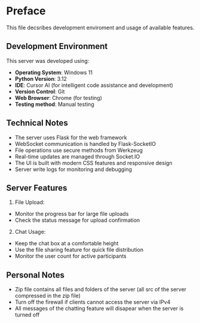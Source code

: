 # Preface

This file decsribes development enviroment and usage of available features.

## Development Environment

This server was developed using:

- **Operating System**: Windows 11
- **Python Version**: 3.12
- **IDE**: Cursor AI (for intelligent code assistance and development)
- **Version Control**: Git
- **Web Browser**: Chrome (for testing)
- **Testing method**: Manual testing

## Technical Notes

- The server uses Flask for the web framework
- WebSocket communication is handled by Flask-SocketIO
- File operations use secure methods from Werkzeug
- Real-time updates are managed through Socket.IO
- The UI is built with modern CSS features and responsive design
- Server write logs for monitoring and debugging

## Server Features

1. File Upload:

- Monitor the progress bar for large file uploads
- Check the status message for upload confirmation

2. Chat Usage:

- Keep the chat box at a comfortable height
- Use the file sharing feature for quick file distribution
- Monitor the user count for active participants

## Personal Notes
- Zip file contains all files and folders of the server (all src of the server compressed in the zip file)
- Turn off the firewall if clients cannot access the server via IPv4
- All messages of the chatting feature will disapear when the server is turned off